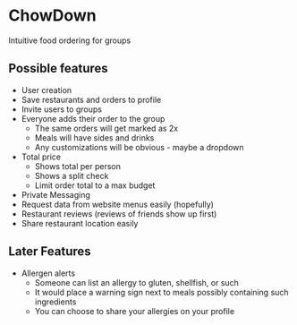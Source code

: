# ChowDown
Intuitive food ordering for groups

## Possible features
- User creation
- Save restaurants and orders to profile
- Invite users to groups
- Everyone adds their order to the group
  - The same orders will get marked as 2x
  - Meals will have sides and drinks
  - Any customizations will be obvious - maybe a dropdown
- Total price
  - Shows total per person
  - Shows a split check
  - Limit order total to a max budget
- Private Messaging
- Request data from website menus easily (hopefully)
- Restaurant reviews (reviews of friends show up first)
- Share restaurant location easily

## Later Features
- Allergen alerts
  - Someone can list an allergy to gluten, shellfish, or such
  - It would place a warning sign next to meals possibly containing such ingredients
  - You can choose to share your allergies on your profile
